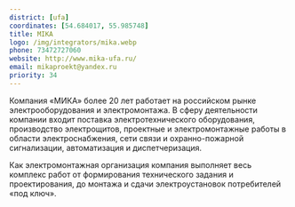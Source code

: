 ```yaml
---
district: [ufa]
coordinates: [54.684017, 55.985748]
title: MIKA
logo: /img/integrators/mika.webp
phone: 73472727060
website: http://www.mika-ufa.ru/
email: mikaproekt@yandex.ru
priority: 34
---
```


Компания «МИКА» более 20 лет работает на российском рынке электрооборудования и электромонтажа.
В сферу деятельности компании входит поставка электротехнического оборудования, производство электрощитов, проектные и электромонтажные работы в
области электроснабжения, сети связи и охранно-пожарной сигнализации, автоматизация и диспетчеризация.

Как электромонтажная организация компания выполняет весь комплекс работ от формирования технического задания и проектирования, до монтажа и сдачи электроустановок потребителей «под ключ».
